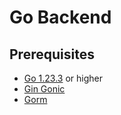 # Go Backend

## Prerequisites

- [Go 1.23.3](https://go.dev/dl/) or higher
- [Gin Gonic](https://github.com/gin-gonic/gin)
- [Gorm](https://gorm.io/docs/index.html)
